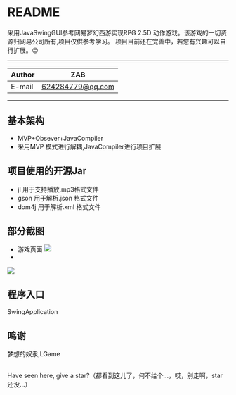 README
===========================
采用JavaSwingGUI参考网易梦幻西游实现RPG 2.5D 动作游戏。该游戏的一切资源归网易公司所有,项目仅供参考学习。
项目目前还在完善中，若您有兴趣可以自行扩展。:blush:
****
|Author|ZAB|
|---|---
|E-mail|624284779@qq.com
****
## 基本架构
* MVP+Obsever+JavaCompiler
* 采用MVP 模式进行解耦,JavaCompiler进行项目扩展

## 项目使用的开源Jar
* jl    用于支持播放.mp3格式文件
* gson  用于解析.json 格式文件
* dom4j 用于解析.xml 格式文件

## 部分截图
* 游戏页面
![](https://github.com/zhouaobo/mxxy/raw/master/projectIv/image1.JPG) 
*
![](https://github.com/zhouaobo/mxxy/raw/master/projectIv/image2.JPG) 

## 程序入口
SwingApplication

## 鸣谢
梦想的奴隶,LGame

## 
Have seen here, give a star?（都看到这儿了，何不给个...，哎，别走啊，star还没...）




